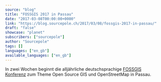 ```yaml
---
source: "blog"
title: "FOSSGIS 2017 in Passau"
date: "2017-03-08T00:00:00+0000"
link: "https://blog.sourcepole.ch/2017/03/08/fossgis-2017-in-passau/"
draft: "false"
showcase: "planet"
subscribers: ["sourcepole"]
author: "Sourcepole"
tags: []
languages: ["en_gb"]
available_languages: ["en_gb"]
---
```


<p>In zwei Wochen beginnt die alljährliche deutschsprachige <a href="https://www.fossgis-konferenz.de/2017/">FOSSGIS  Konferenz</a> zum Theme Open Source GIS und OpenStreetMap in Passau.</p>
